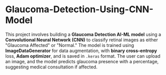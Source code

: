 # Glaucoma-Detection-Using-CNN-Model
This project involves building a **Glaucoma Detection AI-ML model** using a **Convolutional Neural Network (CNN)** to classify retinal images as either "Glaucoma Affected" or "Normal." The model is trained using **ImageDataGenerator** for data augmentation, with **binary cross-entropy** loss, **Adam optimizer**, and is saved in `.keras` format. The user can upload an image, and the model predicts glaucoma presence with a percentage, suggesting medical consultation if affected.
